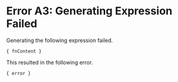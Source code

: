 # Error A3: Generating Expression Failed

Generating the following expression failed.

```
{ fnContent }
```

This resulted in the following error.

```
{ error }
```